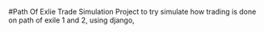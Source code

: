 #Path Of Exlie Trade Simulation
Project to try simulate how trading is done on path of exile 1 and 2, using django, 
